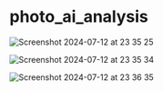 # photo_ai_analysis

![Screenshot 2024-07-12 at 23 35 25](https://github.com/user-attachments/assets/b3ab6240-be16-4b69-8688-55186b51131a)

![Screenshot 2024-07-12 at 23 35 34](https://github.com/user-attachments/assets/0da340eb-45ca-404d-aff9-76447a57a7cb)

![Screenshot 2024-07-12 at 23 36 35](https://github.com/user-attachments/assets/6774566a-917f-4697-bf04-345030b05564)
